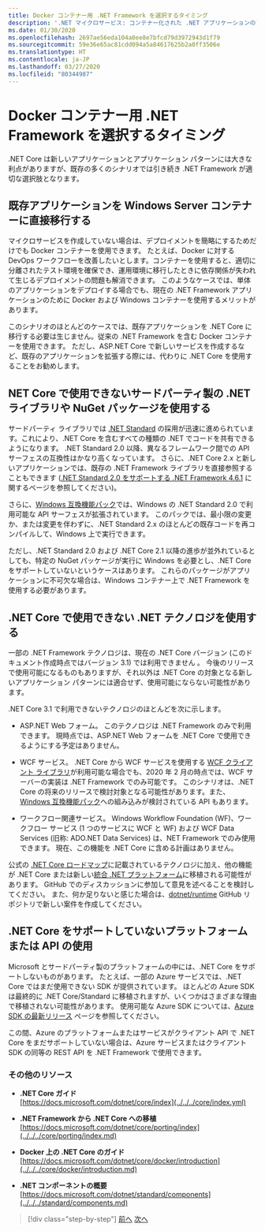 ```yaml
---
title: Docker コンテナー用 .NET Framework を選択するタイミング
description: '.NET マイクロサービス: コンテナー化された .NET アプリケーションのアーキテクチャ | Docker コンテナー用 .NET Framework を選択するタイミング'
ms.date: 01/30/2020
ms.openlocfilehash: 2697ae56eda104a0ee8e7bfcd79d3972943d1f79
ms.sourcegitcommit: 59e36e65ac81cdd094a5a84617625b2a0ff3506e
ms.translationtype: HT
ms.contentlocale: ja-JP
ms.lasthandoff: 03/27/2020
ms.locfileid: "80344987"
---
```

# <a name="when-to-choose-net-framework-for-docker-containers"></a>Docker コンテナー用 .NET Framework を選択するタイミング

.NET Core は新しいアプリケーションとアプリケーション パターンには大きな利点がありますが、既存の多くのシナリオでは引き続き .NET Framework が適切な選択肢となります。

## <a name="migrating-existing-applications-directly-to-a-windows-server-container"></a>既存アプリケーションを Windows Server コンテナーに直接移行する

マイクロサービスを作成していない場合は、デプロイメントを簡略にするためだけでも Docker コンテナーを使用できます。 たとえば、Docker に対する DevOps ワークフローを改善したいとします。コンテナーを使用すると、適切に分離されたテスト環境を確保でき、運用環境に移行したときに依存関係が失われて生じるデプロイメントの問題も解消できます。 このようなケースでは、単体のアプリケーションをデプロイする場合でも、現在の .NET Framework アプリケーションのために Docker および Windows コンテナーを使用するメリットがあります。

このシナリオのほとんどのケースでは、既存アプリケーションを .NET Core に移行する必要は生じません。従来の .NET Framework を含む Docker コンテナーを使用できます。 ただし、ASP.NET Core で新しいサービスを作成するなど、既存のアプリケーションを拡張する際には、代わりに .NET Core を使用することをお勧めします。

## <a name="using-third-party-net-libraries-or-nuget-packages-not-available-for-net-core"></a>NET Core で使用できないサードパーティ製の .NET ライブラリや NuGet パッケージを使用する

サードパーティ ライブラリでは [.NET Standard](../../../standard/net-standard.md) の採用が迅速に進められています。これにより、.NET Core を含むすべての種類の .NET でコードを共有できるようになります。 .NET Standard 2.0 以降、異なるフレームワーク間での API サーフェスの互換性はかなり高くなっています。 さらに、.NET Core 2.x と新しいアプリケーションでは、既存の .NET Framework ライブラリを直接参照することもできます ([.NET Standard 2.0 をサポートする .NET Framework 4.6.1](https://github.com/dotnet/standard/blob/master/docs/planning/netstandard-2.0/README.md#net-framework-461-supporting-net-standard-20) に関するページを参照してください)。

さらに、[Windows 互換機能パック](../../../core/porting/windows-compat-pack.md)では、Windows の .NET Standard 2.0 で利用可能な API サーフェスが拡張されています。 このパックでは、最小限の変更か、または変更を伴わずに、.NET Standard 2.x のほとんどの既存コードを再コンパイルして、Windows 上で実行できます。

ただし、.NET Standard 2.0 および .NET Core 2.1 以降の進歩が並外れているとしても、特定の NuGet パッケージが実行に Windows を必要とし、.NET Core をサポートしていないというケースはあります。 これらのパッケージがアプリケーションに不可欠な場合は、Windows コンテナー上で .NET Framework を使用する必要があります。

## <a name="using-net-technologies-not-available-for-net-core"></a>.NET Core で使用できない .NET テクノロジを使用する

一部の .NET Framework テクノロジは、現在の .NET Core バージョン (このドキュメント作成時点ではバージョン 3.1) では利用できません 。 今後のリリースで使用可能になるものもありますが、それ以外は .NET Core の対象となる新しいアプリケーション パターンには適合せず、使用可能にならない可能性があります。

.NET Core 3.1 で利用できないテクノロジのほとんどを次に示します。

- ASP.NET Web フォーム。 このテクノロジは .NET Framework のみで利用できます。 現時点では、ASP.NET Web フォームを .NET Core で使用できるようにする予定はありません。

- WCF サービス。 .NET Core から WCF サービスを使用する [WCF クライアント ライブラリ](https://github.com/dotnet/wcf)が利用可能な場合でも、2020 年 2 月の時点では、WCF サーバーの実装は .NET Framework でのみ可能です。 このシナリオは、.NET Core の将来のリリースで検討対象となる可能性があります。また、[Windows 互換機能パック](../../../core/porting/windows-compat-pack.md)への組み込みが検討されている API もあります。

- ワークフロー関連サービス。 Windows Workflow Foundation (WF)、ワークフロー サービス (1 つのサービスに WCF と WF) および WCF Data Services (旧称: ADO.NET Data Services) は、NET Framework でのみ使用できます。 現在、この機能を .NET Core に含める計画はありません。

公式の [.NET Core ロードマップ](https://github.com/dotnet/core/blob/master/roadmap.md)に記載されているテクノロジに加え、他の機能が .NET Core または新しい[統合 .NET プラットフォーム](https://devblogs.microsoft.com/dotnet/introducing-net-5/)に移植される可能性があります。 GitHub でのディスカッションに参加して意見を述べることを検討してください。 また、何か足りないと感じた場合は、[dotnet/runtime](https://github.com/dotnet/runtime/issues/new) GitHub リポジトリで新しい案件を作成してください。

## <a name="using-a-platform-or-api-that-doesnt-support-net-core"></a>.NET Core をサポートしていないプラットフォームまたは API の使用

Microsoft とサードパーティ製のプラットフォームの中には、.NET Core をサポートしないものがあります。 たとえば、一部の Azure サービスでは、.NET Core ではまだ使用できない SDK が提供されています。 ほとんどの Azure SDK は最終的に .NET Core/Standard に移植されますが、いくつかはさまざまな理由で移植されない可能性があります。 使用可能な Azure SDK については、[Azure SDK の最新リリース](https://azure.github.io/azure-sdk/releases/latest/index.html) ページを参照してください。

この間、Azure のプラットフォームまたはサービスがクライアント API で .NET Core をまだサポートしていない場合は、Azure サービスまたはクライアント SDK の同等の REST API を .NET Framework で使用できます。

### <a name="additional-resources"></a>その他のリソース

- **.NET Core ガイド** \
  [https://docs.microsoft.com/dotnet/core/index](../../../core/index.yml)

- **.NET Framework から .NET Core への移植** \
  [https://docs.microsoft.com/dotnet/core/porting/index](../../../core/porting/index.md)

- **Docker 上の .NET Core のガイド** \
  [https://docs.microsoft.com/dotnet/core/docker/introduction](../../../core/docker/introduction.md)

- **.NET コンポーネントの概要** \
  [https://docs.microsoft.com/dotnet/standard/components](../../../standard/components.md)

>[!div class="step-by-step"]
>[前へ](net-core-container-scenarios.md)
>[次へ](container-framework-choice-factors.md)
